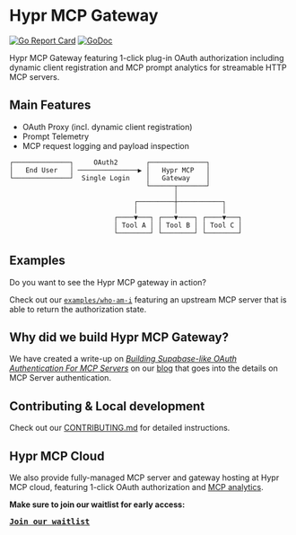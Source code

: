 # Hypr MCP Gateway

[![Go Report Card](https://goreportcard.com/badge/github.com/hyprmcp/mcp-gateway)](https://goreportcard.com/report/github.com/hyprmcp/mcp-gateway)
[![GoDoc](https://godoc.org/github.com/hyprmcp/mcp-gateway?status.svg)](https://godoc.org/github.com/hyprmcp/mcp-gateway)

Hypr MCP Gateway featuring 1-click plug-in OAuth authorization including dynamic client registration
and MCP prompt analytics for streamable HTTP MCP servers.

## Main Features

- OAuth Proxy (incl. dynamic client registration)
- Prompt Telemetry
- MCP request logging and payload inspection

```
┌──────────────┐     OAuth2       ┌──────────────┐
│   End User   │ ───────────────▶ │   Hypr MCP   │
└──────────────┘  Single Login    │   Gateway    │
                                  └──────┬───────┘
                                         │
                               ┌─────────┼───────────┐
                               │         │           │
                          ┌────▼───┐ ┌───▼────┐ ┌────▼───┐
                          │ Tool A │ │ Tool B │ │ Tool C │
                          └────────┘ └────────┘ └────────┘
```

## Examples

Do you want to see the Hypr MCP gateway in action?

Check out our [`examples/who-am-i`](examples/who-am-i/README.md) featuring an upstream MCP server that
is able to return the authorization state.

## Why did we build Hypr MCP Gateway?

We have created a write-up on [_Building Supabase-like OAuth Authentication For MCP Servers_](https://hyprmcp.com/blog/mcp-server-authentication/)
on our [blog](https://hyprmcp.com/blog/) that goes into the details on MCP Server authentication. 


## Contributing & Local development

Check out our [CONTRIBUTING.md](./CONTRIBUTING.md) for detailed instructions.

## Hypr MCP Cloud

We also provide fully-managed MCP server and gateway hosting at Hypr MCP cloud, featuring
1-click OAuth authorization and [MCP analytics](https://hyprmcp.com/mcp-analytics/).

**Make sure to join our waitlist for early access:**

<kbd>[**Join our waitlist**](https://hyprmcp.com/waitlist/)</kbd>

